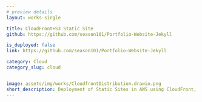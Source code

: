 ```yaml
---
# preview details
layout: works-single

title: CloudFront+S3 Static Site
github: https://github.com/season101/Portfolio-Website-Jekyll

is_deployed: false
link: https://github.com/season101/Portfolio-Website-Jekyll

category: Cloud
category_slug: cloud


image: assets/img/works/CloudfrontDistribution.drawio.png
short_description: Deployment of Static Sites in AWS using CloudFront, S3, Route 53 and AWS Certificate Manager.
---
```

